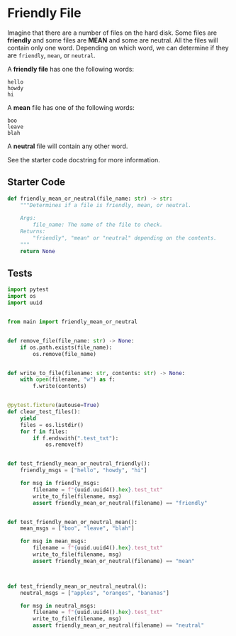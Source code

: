 # Friendly File





Imagine that there are a number of files on the hard disk. Some files are **friendly** and some files are **MEAN** and some are neutral. All the files will contain only one word. Depending on which word, we can determine if they are `friendly`, `mean`, or `neutral`.

A **friendly file** has one the following words:

```
hello
howdy
hi
```

A **mean** file has one of the following words:

```
boo
leave
blah
```

A **neutral** file will contain any other word.

See the starter code docstring for more information.

## Starter Code
```python
def friendly_mean_or_neutral(file_name: str) -> str:
    """Determines if a file is friendly, mean, or neutral.
    
    Args:
        file_name: The name of the file to check.
    Returns:
        "friendly", "mean" or "neutral" depending on the contents.
    """
    return None
```

## Tests
```python
import pytest
import os
import uuid


from main import friendly_mean_or_neutral


def remove_file(file_name: str) -> None:
    if os.path.exists(file_name):
        os.remove(file_name)


def write_to_file(filename: str, contents: str) -> None:
    with open(filename, "w") as f:
        f.write(contents)


@pytest.fixture(autouse=True)
def clear_test_files():
    yield
    files = os.listdir()
    for f in files:
        if f.endswith(".test_txt"):
            os.remove(f)


def test_friendly_mean_or_neutral_friendly():
    friendly_msgs = ["hello", "howdy", "hi"]

    for msg in friendly_msgs:
        filename = f"{uuid.uuid4().hex}.test_txt"
        write_to_file(filename, msg)
        assert friendly_mean_or_neutral(filename) == "friendly"


def test_friendly_mean_or_neutral_mean():
    mean_msgs = ["boo", "leave", "blah"]

    for msg in mean_msgs:
        filename = f"{uuid.uuid4().hex}.test_txt"
        write_to_file(filename, msg)
        assert friendly_mean_or_neutral(filename) == "mean"



def test_friendly_mean_or_neutral_neutral():
    neutral_msgs = ["apples", "oranges", "bananas"]

    for msg in neutral_msgs:
        filename = f"{uuid.uuid4().hex}.test_txt"
        write_to_file(filename, msg)
        assert friendly_mean_or_neutral(filename) == "neutral"
```
